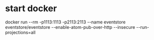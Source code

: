 # start docker 
docker run --rm -p1113:1113 -p2113:2113 --name eventstore eventstore/eventstore --enable-atom-pub-over-http --insecure --run-projections=all